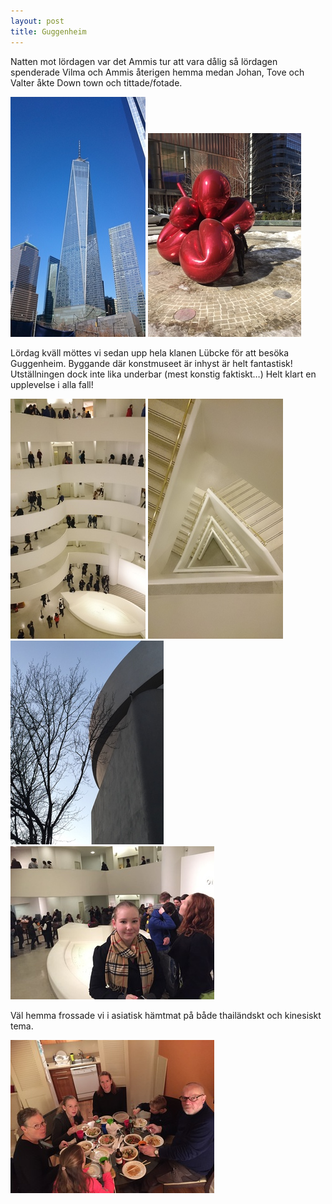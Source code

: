 ```yaml
---
layout: post
title: Guggenheim
---
```


Natten mot lördagen var det Ammis tur att vara dålig så lördagen spenderade
Vilma och Ammis återigen hemma medan Johan, Tove och Valter åkte Down town och
tittade/fotade. 

<a href="/images/2015-02-28/DSC_0214.JPG"><img src="/images/2015-02-28/thumbnails/DSC_0214.JPG" /></a>
<a href="/images/2015-02-28/IMG_1934.JPG"><img src="/images/2015-02-28/thumbnails/IMG_1934.JPG" /></a>

Lördag kväll möttes vi sedan upp hela klanen Lübcke för att besöka Guggenheim.
Byggande där konstmuseet är inhyst är helt fantastisk! Utställningen dock inte
lika underbar (mest konstig faktiskt…) Helt klart en upplevelse i alla fall!

<a href="/images/2015-02-28/DSC_0285.JPG"><img src="/images/2015-02-28/thumbnails/DSC_0285.JPG" /></a>
<a href="/images/2015-02-28/DSC_0286.JPG"><img src="/images/2015-02-28/thumbnails/DSC_0286.JPG" /></a>
<a href="/images/2015-02-28/IMG_1945.JPG"><img src="/images/2015-02-28/thumbnails/IMG_1945.JPG" /></a>
<a href="/images/2015-02-28/IMG_1947.JPG"><img src="/images/2015-02-28/thumbnails/IMG_1947.JPG" /></a>

Väl hemma frossade vi i asiatisk hämtmat på både thailändskt och kinesiskt tema.

<a href="/images/2015-02-28/IMG_1950.JPG"><img src="/images/2015-02-28/thumbnails/IMG_1950.JPG" /></a>
